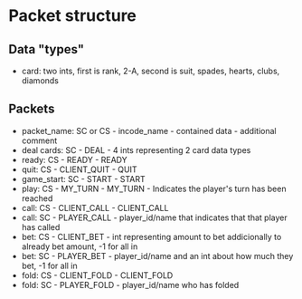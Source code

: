 # Packet structure

## Data "types"

- card: two ints, first is rank, 2-A, second is suit, spades, hearts, clubs, diamonds

## Packets

- packet_name: SC or CS - incode_name - contained data - additional comment
- deal cards: SC - DEAL - 4 ints representing 2 card data types
- ready: CS - READY - READY
- quit: CS - CLIENT_QUIT - QUIT
- game_start: SC - START - START
- play: CS - MY_TURN - MY_TURN - Indicates the player's turn has been reached
- call: CS - CLIENT_CALL - CLIENT_CALL
- call: SC - PLAYER_CALL - player_id/name that indicates that that player has called
- bet: CS - CLIENT_BET - int representing amount to bet addicionally to already bet amount, -1 for all in
- bet: SC - PLAYER_BET - player_id/name and an int about how much they bet, -1 for all in
- fold: CS - CLIENT_FOLD - CLIENT_FOLD
- fold: SC - PLAYER_FOLD - player_id/name who has folded
